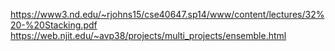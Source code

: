 

https://www3.nd.edu/~rjohns15/cse40647.sp14/www/content/lectures/32%20-%20Stacking.pdf
https://web.njit.edu/~avp38/projects/multi_projects/ensemble.html
